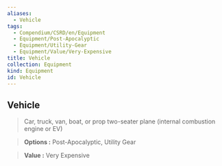 ```yaml
---
aliases:
  - Vehicle
tags:
  - Compendium/CSRD/en/Equipment
  - Equipment/Post-Apocalyptic
  - Equipment/Utility-Gear
  - Equipment/Value/Very-Expensive
title: Vehicle
collection: Equipment
kind: Equipment
id: Vehicle
---
```

## Vehicle    
    
>Car, truck, van, boat, or prop two-seater plane (internal combustion engine or EV)    
> **Options :** Post-Apocalyptic, Utility Gear    
> **Value :** Very Expensive
